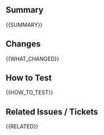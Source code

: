 ## Summary

{{SUMMARY}}

## Changes

{{WHAT_CHANGED}}

## How to Test

{{HOW_TO_TEST}}

## Related Issues / Tickets

{{RELATED}}
